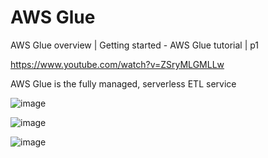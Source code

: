 # AWS Glue

AWS Glue overview | Getting started - AWS Glue tutorial | p1

https://www.youtube.com/watch?v=ZSryMLGMLLw

AWS Glue is the fully managed, serverless ETL service

![image](https://github.com/luiscoco/AWS_Glue/assets/32194879/88a14c0e-7aac-4842-bdaf-a0467ae396e3)

![image](https://github.com/luiscoco/AWS_Glue/assets/32194879/712ff6a5-c4a7-4440-8d75-1243b51802fc)

![image](https://github.com/luiscoco/AWS_Glue/assets/32194879/b40f7fe6-05a4-4d90-ae06-c7aec88c8eed)

